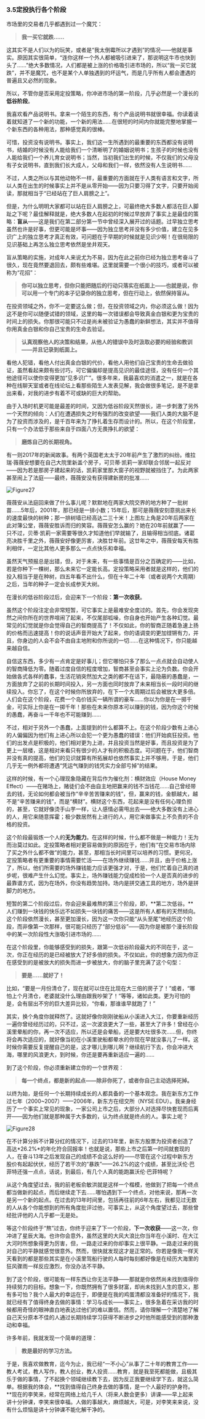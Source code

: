 ### 3.5定投执行各个阶段

市场里的交易者几乎都遇到过一个魔咒：

> **我一买它就跌……**

这其实不是人们以为的玩笑，或者是“我太倒霉所以才遇到”的情况——他就是事实。原因其实很简单，“连你这样一个外人都被吸引进来了，那说明这牛市也快到头了……”绝大多数情况，人们都是被上涨的价格吸引进市场的，所以“我一买它就跌”，并不是魔咒，也不是某个人单独遇到的坏运气，而是几乎所有人都会遭遇的普遍且又必然的现象。

所以，不管你是否采用定投策略，你冲进市场的第一阶段，几乎必然是一个漫长的**低谷阶段**。

我喜欢看产品说明书。拿来一个陌生的东西，有个产品说明书就很幸福。你读着读着就知道了一个新的功能，一个新的用法……在很短的时间内你就能完整地掌握一个新东西的各种用法，那种感觉真的很棒。

可惜，投资没有说明书。事实上，我们这一生所遇到的最重要的东西都没有说明书，结婚的时候没有人能给我们一个清晰明了的婚姻说明书；生孩子的时候也没有人能给我们一个养儿育女说明书；当然，当初我们出生的时候，不仅我们的父母没有子女说明书，直到我们长大成人，父母和我们一样，依然没有人生说明书……

不过，人类之所以与其他动物不一样，最重要的方面就在于人类有语言和文字，所以人类在出生的时候事实上并不是从零开始——因为只要习得了文字，只要开始阅读，那就相当于“已经站在了巨人肩膀之上”。

但是，为什么明明大家都可以站在巨人肩膀之上，可最终绝大多数人都活在巨人脚趾之下呢？最佳解释就是，绝大多数人在起初的时候过早放弃了事实上是最佳的策略：**盲从**——这是我们在第二部分第一节中曾经深入展开过的话题。过早独立思考虽然也许是好事，但更可能是坏事——因为独立思考并没有多少价值，建立在见多识广上的独立思考才真正有效，可问题在于早期的时候就是见识少啊！在很局限的见识基础上再怎么独立思考依然是坐井观天。

盲从策略的实施，对成年人来说尤为不易，因为在此之前你已经为独立思考奋斗了很久，现在竟然要退回去，颇有些难堪。这里就需要一个很小的技巧，或者可以被称为“花招”：



> **你可以独立思考，但你只能把随后的行动只落实在纸面上——也就是说，你可以用一个专门的本子记录你的独立思考，但在行动上，依然保持盲从。**

在投资领域之外，你不一定要这么做；但，在投资领域之内，你必须这么做！因为这不是你可以随便试错的领域，这里的每一次错误都会导致真金白银和更为宝贵的时间上的损失。你那很可能只不过是尚未被验证为愚蠢的新鲜想法，其实并不值得你用真金白银和你自己宝贵的生命去验证。

> **认真观察他人的决策和结果，从他人的错误中及时汲取必要的经验和教训——并且记录到纸面上。**

看他人犯错，看他人付出真金白银的代价，看他人用他们自己宝贵的生命去做验证，虽然看起来颇有些讨巧，可它偏偏却是提高见识的最佳途径，没有任何一个其他途径可以使你变得更加“见多识广”。很多年来，我最喜欢的消遣之一，就是在各种在线聊天室或者在线论坛上看那些陌生人发表见解，我会做很多笔记，是不是拿出来看，对我的进步有着不可或缺的巨大的帮助。

由于入场时机更可能是最差的时间，又因为低谷阶段天然很长，进一步刺激了另外一个天然的倾向：人们在遭遇损失之时有强烈的改变欲望——我们人类的大脑不是为了投资而涉及的，是千百年来为了挣扎着生存而设计的。所以，在这个阶段里，只有一个办法低于那些来自于四面八方无畏挣扎的欲望：

> **磨炼自己的长期视角。**

有一则2017年的新闻故事。有两个英国老太太于20年前产生了激烈的纠纷。维拉瑞·薇薇安想要在自己大院里新盖个房子，可贝蒂·凯莉一家却联合邻居一起反对——因为若是那房子建起来的话，凯莉家里那大窗子的视野就被挡住了。为此两家甚至闹上了法庭——最终，薇薇安没有获得建新房的批准……

![Figure27](assets/images/Figure27.png)

薇薇安从法庭回来做了什么事儿呢？默默地在两家大院交界的地方种了一批树苗……5年后，2001年，那已经是一排小数；15年后，那可是薇薇安刻意挑出来长的速度最快的树种；那一排树墙已经高达二三十米！上图左上角是20年后两家在此对簿公堂，薇薇安胜诉而归的笑容。薇薇安怎么赢的？她在20年前就赢了——只不过，贝蒂·凯莉一家需要等很久才知道他们早就输了，且输得相当彻底。诸葛亮决胜千里之外，薇薇安好像更厉害，决胜廿年前。这廿年之中，薇薇安每天有胜利相伴，一定比其他人更多那么一点点快乐和幸福。

虽然天气预报总是出错，但，对于未来，有一些事情是百分之百确定的——比如，若是你种下一棵树，那么未来它一定能长高。定投策略采用者就是这样的，他们的投入相当于是在种树，四五年看不出什么，但在十年二十年（或者说两个大周期）之后，当年的种子一定会长成参天大树。

在漫长的低谷阶段过后，会迎来下一个阶段：**第一次收获**。

虽然这个阶段注定会非常短暂，可它事实上是最难安全度过的。首先，你会发现突然之间你所在的世界喧闹了起来，不仅尾部呱噪，你自身也开始产生各种幻觉。最常见的幻觉就是你会觉得自己的智商提高了！不仅如此，你的智商正随着急速上扬的价格而迅速提高！你的说话声音开始大了起来，你的语调变的更加铿锵有力，并且，你身边的人会不会不由自主地附和你所说的一切……在这种情况下，你只能越来越自信。

自信这东西，多少有一点肯定是好事儿；但它哪怕只多了那么一点点就会自动使人的智商降低为零。随着过度自信的程度增加，智商甚至会事实上沦为负数。你会开始做各式各样的蠢事，生活花销突然加大之类的都不在话下，最隐蔽的愚蠢是，一方面放弃了之前的长期时间投入，另一方面也同时放弃了未来相当长一段时间的继续投入。你忘了，在这个时候你所放弃的，在下一个大周期过后会被放大更多倍。人们会在这个阶段，花费一个岛价钱买一辆所谓的豪车……你以为你是在一掷千金，可实际上你是在一掷千年！那些在未来你原本可以赚到的钱，因为你这个时候的愚蠢，再奋斗一千年也不可能赚到……

不过，相对于另外一个愚蠢，上面提到的什么都算不上。在这个阶段少数有上进心的人偏偏因为他们有上进心所以会犯一个更为愚蠢的错误：他们开始疯狂投资。他们的出发点是积极的，他们相对更为上进，并且投资当然是好事，而且投资是为了更上一层楼，这是相对来看只有很少的人才有的积极态度。可问题在于，他们智商并没有真的提高，他们的见识就算有所拓展却也依然事实上并不够用，于是，他们几乎无一例外都将遭遇“凭运气赚到的钱凭实力全部亏掉”的结果。

这样的时候，有一个心理现象隐藏在背后作为催化剂：横财效应（House Money Effect）——在赌场上，赌徒们会不由自主地把赢来的钱不当钱花……自己曾经带去的钱，无论如何都会被当作“辛辛苦苦赚来的钱”，但，赢来的钱，金额越大，越不是“辛苦赚来的钱”，而是“横财”。横财这个东西，花起来是没有任何心理负担的，甚至，它就好像烫手山芋一样，让人感情必需甩出去——绝大多数没有上进心的人，用它来随意挥霍；极少数居然有上进行的人，用它来做事实上不负责的不合格的投资。

这个阶段最锻炼一个人的**无为能力**。在这样的时候，什么都不做是一种能力！无为而治莫过如此。定投策略者相对更容易做到的原因在于，他们有“在交易市场内除了买之外什么都不做”的能力，甚至，那相当长时间里可以培养的习惯。更何况，定投策略者有更重要的事情需要忙活——在场外继续赚钱……并且，由于价格上涨了，所以，他们所需要的场外赚钱能力应该更强才对，于是，他们忙着自己真的进步呢，很难产生什么幻觉。事实上，场外赚钱能力促成检验一个人是否真的进步的最靠谱方式，因为在场外，你没有趋势加持。场内是拼交通工具的地方，场外是拼脚力的地方。

短暂的第二个阶段过后，你会迎来最难熬的第三个阶段，即，**第二次低谷。**人们赚到一块钱的快乐远不如损失一块钱的痛苦——这是所有人都有的天然倾向。这个阶段依然漫长，甚至更加漫长，因为这一次你只能“从头至尾”地经历这个阶段，而非像第一次那样，很可能只经历了“部分低谷”——因为你是被那个漫长阶段中的某一次阶段性大涨吸引进市场的……

在这个阶段里，你能够感受到的损失，跟第一次低谷阶段最大的不同在于，这一次，你正在经历的是已经被放大了好多倍的损失。不仅如此，你的想象力因为你正在感受到的是被放大的损失而进一步被放大，你的脑子里充满了这个句型：

> **要是……就好了！**

比如，“要是一月份清仓了，现在就可以住在比现在大三倍的房子了！”或者，“哪怕上个月清仓，老婆就没什么理由跟我吵架了！”等等，诸如此类。更为可怕的是，会有层出不穷的巨大差异比较，“你看，那谁谁早就跑了！”

其实，换个角度你就释然了。这就好像你刚刚驶船从小溪进入大江，你要重新经历一遍你曾经经历过的，只不过，这一次波浪更大了一些，甚至大了许多！曾经在小溪里晕船的你，再一次不适应，所以还是会晕船，还是要大吐很多次……但，你终将会再次适应的，就好像当初在小溪里驶船都晕水的你现在早就没事儿了一样。这时候你需要反复提醒自己的是，这才哪儿到哪儿啊？继续航行下去，你会冲进大海，哪里的风浪更大，到时候，你还是要再重新适应一遍的……

到了这个阶段，你必须重新建立你的一个世界观：

> **每一个终点，都是新的起点——除非你死了，或者你自己主动选择死掉。**

以终为始，是任何一个长期持续成长的人都具备的一个基本观念。我在新东方工作过七年（2000~2007）——2006年，新东方在纽交所（NYSE:EDU）。我亲身经历了一个事实上常见的现象，一家公司上市之后，大部分人对选择尽快套现而后离开——因为他们就是那种属于大多数的，认为终点就是终点的人。事实上呢？

![Figure28](assets/images/Figure28.png)

在不计算分拆不计算分红的情况下，过去的13年里，新东方股票为投资者创造了高达*26.2%*的年化符合回报率！也就是说，那些上市之后第一时间就套现的人，在奋斗13年之后发现自己的成绩不会这么好的——尽管在这个过程中新东方股价有起起伏伏，经历了若干次的“暴跌”——26.2%的这个成绩，甚至比沃伦·巴菲特还强一点点，话说，到最后，有几个人真的能跑赢沃伦·巴菲特呢？

从这个角度望过去，我的前老板俞敏洪就是这样一个楷模，他做到了把每一个终点都当做新的起点，而后继续走下去……哪怕遇到下一个终点，对他来说，那再一次是另一个新的起点。在过去的13年时间里，包括再往前的6年左右，我都见过无数的人从各个你能想到的所有角度批评过他，可事实上，从这个角度望过去，那些曾经批评他的人几乎都一无是处。

等这个阶段终于“熬”过去，你终于迎来了下一个阶段，**下一次收获**——这一次，你冲进了星辰大海。也许你会意外，虽然这里的大风大浪比你当年在小溪时、在大江大河时所想象得更为厉害，但，一路走过来的你却事实上很平静。一路走过来的我对自己的平静就感觉很意外。然而，很快就发现这才是正常的。你若是像我一样天天看到的都是那些其实是在小溪里驾船行驶的人每时每刻都好像是在经历大海里的狂风骤雨一样反应激烈，你没办法不平静。

到了这个阶段，很可能有一样东西让你无法平静——那就是你依然尚未找到值得你持续努力的目标。想象一下，你既然拥有了很多财富，却尚未找到人生的意义，那有多可怕？我个人最大的幸运在于，即便是在我的鸡蛋清都没准备好的情况下，我就已经有了值得终身去做的事情：学习与成长——事实上，很多急着在采访我的时候都用奇怪的眼神直白地表达过他们的难以置信。然而，请你理解一个清楚地了解自己天分原本不佳的人通过长期持续学习获得不断进步之时他所能感受到的那种激动和幸福。

许多年前，我就发现一个简单的道理：

> **教是最好的学习方法。**

于是，我喜欢做教育，迄今为止，我已经“一不小心”从事了二十年的教育工作——教人考试，教人写作，教人创业，教人投资……教育，就是我至死都能做，且极其乐于做的事情，了不起换个领域继续教下去，因为反正我要继续学下去，就这么简单。根据我的体会，**找到值得自己终身去做的事情，是一个人最好的护身符。**现在的李笑来，经常在网络上给几千人（将来人数会更多）讲课——早上起来讲十分钟课，李笑来很幸福。人做的事越大，麻烦越大，可是，对李笑来来说，没有什么烦恼是讲十分钟课不能化解干净的。

